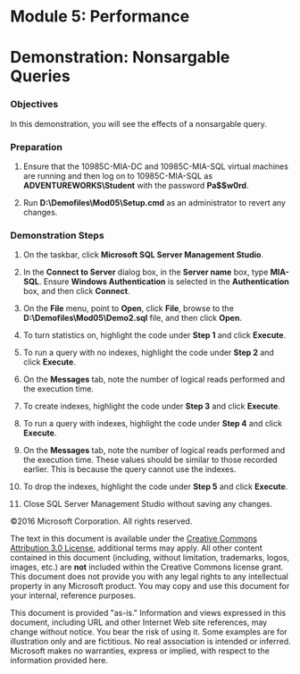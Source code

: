 # Module 5: Performance
# Demonstration: Nonsargable Queries

### Objectives

In this demonstration, you will see the effects of a nonsargable query.

### Preparation

1.	Ensure that the 10985C-MIA-DC and 10985C-MIA-SQL virtual machines are running and then log on to 10985C-MIA-SQL as **ADVENTUREWORKS\Student** with the password **Pa$$w0rd**. 

2.	Run **D:\Demofiles\Mod05\Setup.cmd** as an administrator to revert any changes.

### Demonstration Steps

1.  On the taskbar, click **Microsoft SQL Server Management Studio**.

2.  In the **Connect to Server** dialog box, in the **Server name** box, type **MIA-SQL**. Ensure **Windows Authentication** is selected in the **Authentication** box, and then click **Connect**.

3.  On the **File** menu, point to **Open**, click **File**, browse to the **D:\\Demofiles\\Mod05\\Demo2.sql** file, and then click **Open**.

4.  To turn statistics on, highlight the code under **Step 1** and click **Execute**.

5.  To run a query with no indexes, highlight the code under **Step 2** and click **Execute**.

6.  On the **Messages** tab, note the number of logical reads performed and the execution time.

8.  To create indexes, highlight the code under **Step 3** and click **Execute**.

9.  To run a query with indexes, highlight the code under **Step 4** and click **Execute**.

10. On the **Messages** tab, note the number of logical reads performed and the execution time. These values should be similar to those recorded earlier. This is because the query cannot use the indexes.

11.  To drop the indexes, highlight the code under **Step 5** and click **Execute**.

12.  Close SQL Server Management Studio without saving any changes.


©2016 Microsoft Corporation. All rights reserved.

The text in this document is available under the [Creative Commons Attribution 3.0 License](https://creativecommons.org/licenses/by/3.0/legalcode "Creative Commons Attribution 3.0 License"), additional terms may apply.  All other content contained in this document (including, without limitation, trademarks, logos, images, etc.) are **not** included within the Creative Commons license grant.  This document does not provide you with any legal rights to any intellectual property in any Microsoft product. You may copy and use this document for your internal, reference purposes.

This document is provided "as-is." Information and views expressed in this document, including URL and other Internet Web site references, may change without notice. You bear the risk of using it. Some examples are for illustration only and are fictitious. No real association is intended or inferred. Microsoft makes no warranties, express or implied, with respect to the information provided here.
